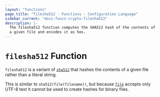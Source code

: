 ```yaml
---
layout: "functions"
page_title: "filesha512 - Functions - Configuration Language"
sidebar_current: "docs-funcs-crypto-filesha512"
description: |-
  The filesha512 function computes the SHA512 hash of the contents of
  a given file and encodes it as hex.
---
```


# `filesha512` Function

`filesha512` is a variant of [`sha512`](./sha512.md)
that hashes the contents of a given file rather than a literal string.

This is similar to `sha512(file(filename))`, but
because [`file`](./file.md) accepts only UTF-8 text it cannot be used to
create hashes for binary files.
